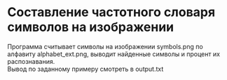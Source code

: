 # Составление частотного словаря символов на изображении

Программа считывает символы на изображении symbols.png по алфавиту alphabet_ext.png, выводит найденные символы и процент их распознавания.  
Вывод по заданному примеру смотреть в output.txt

